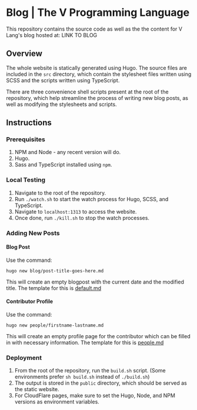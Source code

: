 # Blog | The V Programming Language

This repository contains the source code as well as the the content for V Lang's blog hosted at: LINK TO BLOG

## Overview

The whole website is statically generated using Hugo. The source files are included in the `src` directory, which contain the stylesheet files written using SCSS and the scripts written using TypeScript.

There are three convenience shell scripts present at the root of the repository, which help streamline the process of writing new blog posts, as well as modifying the stylesheets and scripts.

## Instructions

### Prerequisites

1. NPM and Node - any recent version will do.
2. Hugo.
3. Sass and TypeScript installed using `npm`.

### Local Testing

1. Navigate to the root of the repository.
2. Run `./watch.sh` to start the watch process for Hugo, SCSS, and TypeScript.
3. Navigate to `localhost:1313` to access the website.
4. Once done, run `./kill.sh` to stop the watch processes.

### Adding New Posts

#### Blog Post

Use the command:

```
hugo new blog/post-title-goes-here.md
```

This will create an empty blogpost with the current date and the modified title. The template for this is [default.md](archetypes/default.md)

#### Contributor Profile

Use the command:

```
hugo new people/firstname-lastname.md
```

This will create an empty profile page for the contributor which can be filled in with necessary information. The template for this is [people.md](archetypes/people.md)

### Deployment

1. From the root of the repository, run the `build.sh` script. (Some environments prefer `sh build.sh` instead of `./build.sh`)
2. The output is stored in the `public` directory, which should be served as the static website.
3. For CloudFlare pages, make sure to set the Hugo, Node, and NPM versions as environment variables.
